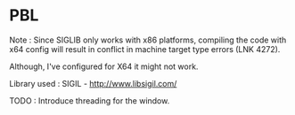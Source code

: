 # PBL

Note : Since SIGLIB only works with x86 platforms, compiling the code with x64 config will result in conflict in machine target type errors (LNK 4272).

Although, I've configured for X64 it might not work.

Library used : SIGIL - http://www.libsigil.com/



TODO : Introduce threading for the window.
 